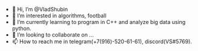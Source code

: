- 👋 Hi, I’m @VladShubin
- 👀 I’m interested in algorithms, football
- 🌱 I’m currently learning to program in C++ and analyze big data using python.
- 💞️ I’m looking to collaborate on ...
- 📫 How to reach me in telegram(+7(916)-520-61-61), discord(VS#5769).

<!---
VladShubin2k4/VladShubin2k4 is a ✨ special ✨ repository because its `README.md` (this file) appears on your GitHub profile.
You can click the Preview link to take a look at your changes.
--->
